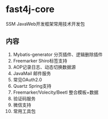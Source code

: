 # fast4j-core
SSM JavaWeb开发框架常用技术开发包

## 内容
1. Mybatis-generator 分页插件、逻辑删除插件
2. Freemarker Shiro标签支持
3. AOP记录日志、动态切换数据源
4. JavaMail 邮件服务
5. 常见OAuth2.0
6. Quartz Spring支持
7. Freemarker/Volecity/Beetl 整合模板+数据
8. 验证码服务
9. 微信支持
10. 常用工具包
